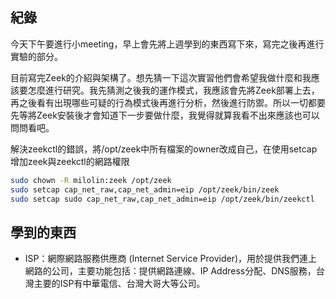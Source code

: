 ## 紀錄
今天下午要進行小meeting，早上會先將上週學到的東西寫下來，寫完之後再進行實驗的部分。

目前寫完Zeek的介紹與架構了。想先猜一下這次實習他們會希望我做什麼和我應該要怎麼進行研究。我先猜測之後我的運作模式，我應該會先將Zeek部署上去，再之後看有出現哪些可疑的行為模式後再進行分析，然後進行防禦。所以一切都要先等將Zeek安裝後才會知道下一步要做什麼，我覺得就算我看不出來應該也可以問問看吧。

解決zeekctl的錯誤，將/opt/zeek中所有檔案的owner改成自己，在使用setcap增加zeek與zeekctl的網路權限
```bash
sudo chown -R milolin:zeek /opt/zeek
sudo setcap cap_net_raw,cap_net_admin=eip /opt/zeek/bin/zeek
sudo setcap sudo cap_net_raw,cap_net_admin=eip /opt/zeek/bin/zeekctl
```

## 學到的東西
- ISP：網際網路服務供應商 (Internet Service Provider)，用於提供我們連上網路的公司，主要功能包括：提供網路連線、IP Address分配、DNS服務，台灣主要的ISP有中華電信、台灣大哥大等公司。